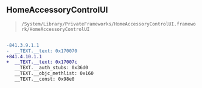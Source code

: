 ## HomeAccessoryControlUI

> `/System/Library/PrivateFrameworks/HomeAccessoryControlUI.framework/HomeAccessoryControlUI`

```diff

-841.3.9.1.1
-  __TEXT.__text: 0x170070
+841.4.10.1.1
+  __TEXT.__text: 0x17007c
   __TEXT.__auth_stubs: 0x36d0
   __TEXT.__objc_methlist: 0x160
   __TEXT.__const: 0x98e0

```
